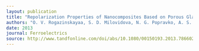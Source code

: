 ```yaml
---
layout: publication
title: "Repolarization Properties of Nanocomposites Based on Porous Glass and Aluminum Oxide with Inclusions of Sodium Nitrite"
authors: "O. V. Rogazinskayaa, S. D. Milovidova, N. G. Popravko, A. S. Sidorkin, A. A. Naberezhnov, E. V. Grokhotov"
date: 2013
journal: Ferroelectrics
source: http://www.tandfonline.com/doi/abs/10.1080/00150193.2013.786602
---
```


